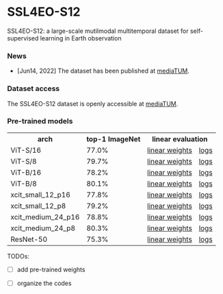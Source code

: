 # SSL4EO-S12
SSL4EO-S12: a large-scale mutilmodal multitemporal dataset for self-supervised learning in Earth observation

### News
- [Jun14, 2022] The dataset has been published at [mediaTUM](https://mediatum.ub.tum.de/1660427).

### Dataset access
The SSL4EO-S12 dataset is openly accessible at [mediaTUM](https://mediatum.ub.tum.de/1660427).

### Pre-trained models

<table>
  <tr>
    <th>arch</th>
    <th>top-1 ImageNet</th>
    <th colspan="2">linear evaluation</th>
  </tr>
  <tr>
    <td>ViT-S/16</td>
    <td>77.0%</td>
    <td><a href="https://dl.fbaipublicfiles.com/dino/dino_deitsmall16_pretrain/dino_deitsmall16_linearweights.pth">linear weights</a></td>
    <td><a href="https://dl.fbaipublicfiles.com/dino/dino_deitsmall16_pretrain/dino_deitsmall16_pretrain_eval_linear_log.txt">logs</a></td>
  </tr>
  <tr>
    <td>ViT-S/8</td>
    <td>79.7%</td>
    <td><a href="https://dl.fbaipublicfiles.com/dino/dino_deitsmall8_pretrain/dino_deitsmall8_linearweights.pth">linear weights</a></td>
    <td><a href="https://dl.fbaipublicfiles.com/dino/dino_deitsmall8_pretrain/dino_deitsmall8_pretrain_eval_linear_log.txt">logs</a></td>
  </tr>
  <tr>
    <td>ViT-B/16</td>
    <td>78.2%</td>
    <td><a href="https://dl.fbaipublicfiles.com/dino/dino_vitbase16_pretrain/dino_vitbase16_linearweights.pth">linear weights</a></td>
    <td><a href="https://dl.fbaipublicfiles.com/dino/dino_vitbase16_pretrain/dino_vitbase16_pretrain_eval_linear_log.txt">logs</a></td>
  </tr>
  <tr>
    <td>ViT-B/8</td>
    <td>80.1%</td>
    <td><a href="https://dl.fbaipublicfiles.com/dino/dino_vitbase8_pretrain/dino_vitbase8_linearweights.pth">linear weights</a></td>
    <td><a href="https://dl.fbaipublicfiles.com/dino/dino_vitbase8_pretrain/dino_vitbase8_pretrain_eval_linear_log.txt">logs</a></td>
  </tr>
  <tr>
    <td>xcit_small_12_p16</td>
    <td>77.8%</td>
    <td><a href="https://dl.fbaipublicfiles.com/dino/dino_xcit_small_12_p16_pretrain/dino_xcit_small_12_p16_linearweights.pth">linear weights</a></td>
    <td><a href="https://dl.fbaipublicfiles.com/dino/dino_xcit_small_12_p16_pretrain/dino_xcit_small_12_p16_pretrain_eval_linear_log.txt">logs</a></td>
  </tr>
  <tr>
    <td>xcit_small_12_p8</td>
    <td>79.2%</td>
    <td><a href="https://dl.fbaipublicfiles.com/dino/dino_xcit_small_12_p8_pretrain/dino_xcit_small_12_p8_linearweights.pth">linear weights</a></td>
    <td><a href="https://dl.fbaipublicfiles.com/dino/dino_xcit_small_12_p8_pretrain/dino_xcit_small_12_p8_pretrain_eval_linear_log.txt">logs</a></td>
  </tr>
  <tr>
    <td>xcit_medium_24_p16</td>
    <td>78.8%</td>
    <td><a href="https://dl.fbaipublicfiles.com/dino/dino_xcit_medium_24_p16_pretrain/dino_xcit_medium_24_p16_linearweights.pth">linear weights</a></td>
    <td><a href="https://dl.fbaipublicfiles.com/dino/dino_xcit_medium_24_p16_pretrain/dino_xcit_medium_24_p16_pretrain_eval_linear_log.txt">logs</a></td>
  </tr>
  <tr>
    <td>xcit_medium_24_p8</td>
    <td>80.3%</td>
    <td><a href="https://dl.fbaipublicfiles.com/dino/dino_xcit_medium_24_p8_pretrain/dino_xcit_medium_24_p8_linearweights.pth">linear weights</a></td>
    <td><a href="https://dl.fbaipublicfiles.com/dino/dino_xcit_medium_24_p8_pretrain/dino_xcit_medium_24_p8_pretrain_eval_linear_log.txt">logs</a></td>
  </tr>
  <tr>
    <td>ResNet-50</td>
    <td>75.3%</td>
    <td><a href="https://dl.fbaipublicfiles.com/dino/dino_resnet50_pretrain/dino_resnet50_linearweights.pth">linear weights</a></td>
    <td><a href="https://dl.fbaipublicfiles.com/dino/dino_resnet50_pretrain/dino_resnet50_pretrain_eval_linear_log.txt">logs</a></td>
  </tr>
</table>


TODOs:
- [ ] add pre-trained weights
- [ ] organize the codes


